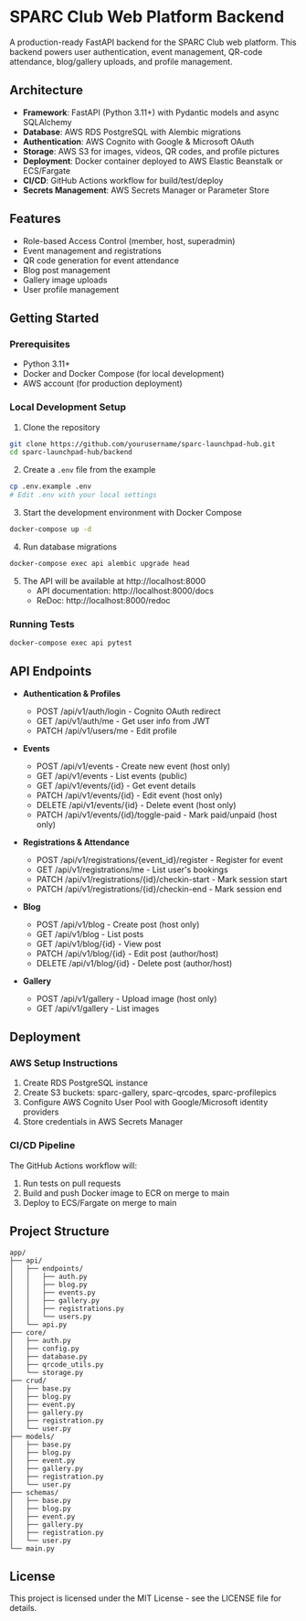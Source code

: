 # SPARC Club Web Platform Backend

A production-ready FastAPI backend for the SPARC Club web platform. This backend powers user authentication, event management, QR-code attendance, blog/gallery uploads, and profile management.

## Architecture

- **Framework**: FastAPI (Python 3.11+) with Pydantic models and async SQLAlchemy
- **Database**: AWS RDS PostgreSQL with Alembic migrations
- **Authentication**: AWS Cognito with Google & Microsoft OAuth
- **Storage**: AWS S3 for images, videos, QR codes, and profile pictures
- **Deployment**: Docker container deployed to AWS Elastic Beanstalk or ECS/Fargate
- **CI/CD**: GitHub Actions workflow for build/test/deploy
- **Secrets Management**: AWS Secrets Manager or Parameter Store

## Features

- Role-based Access Control (member, host, superadmin)
- Event management and registrations
- QR code generation for event attendance
- Blog post management
- Gallery image uploads
- User profile management

## Getting Started

### Prerequisites

- Python 3.11+
- Docker and Docker Compose (for local development)
- AWS account (for production deployment)

### Local Development Setup

1. Clone the repository
```bash
git clone https://github.com/yourusername/sparc-launchpad-hub.git
cd sparc-launchpad-hub/backend
```

2. Create a `.env` file from the example
```bash
cp .env.example .env
# Edit .env with your local settings
```

3. Start the development environment with Docker Compose
```bash
docker-compose up -d
```

4. Run database migrations
```bash
docker-compose exec api alembic upgrade head
```

5. The API will be available at http://localhost:8000
   - API documentation: http://localhost:8000/docs
   - ReDoc: http://localhost:8000/redoc

### Running Tests

```bash
docker-compose exec api pytest
```

## API Endpoints

- **Authentication & Profiles**
  - POST /api/v1/auth/login - Cognito OAuth redirect
  - GET /api/v1/auth/me - Get user info from JWT
  - PATCH /api/v1/users/me - Edit profile

- **Events**
  - POST /api/v1/events - Create new event (host only)
  - GET /api/v1/events - List events (public)
  - GET /api/v1/events/{id} - Get event details
  - PATCH /api/v1/events/{id} - Edit event (host only)
  - DELETE /api/v1/events/{id} - Delete event (host only)
  - PATCH /api/v1/events/{id}/toggle-paid - Mark paid/unpaid (host only)

- **Registrations & Attendance**
  - POST /api/v1/registrations/{event_id}/register - Register for event
  - GET /api/v1/registrations/me - List user's bookings
  - PATCH /api/v1/registrations/{id}/checkin-start - Mark session start
  - PATCH /api/v1/registrations/{id}/checkin-end - Mark session end

- **Blog**
  - POST /api/v1/blog - Create post (host only)
  - GET /api/v1/blog - List posts
  - GET /api/v1/blog/{id} - View post
  - PATCH /api/v1/blog/{id} - Edit post (author/host)
  - DELETE /api/v1/blog/{id} - Delete post (author/host)

- **Gallery**
  - POST /api/v1/gallery - Upload image (host only)
  - GET /api/v1/gallery - List images

## Deployment

### AWS Setup Instructions

1. Create RDS PostgreSQL instance
2. Create S3 buckets: sparc-gallery, sparc-qrcodes, sparc-profilepics
3. Configure AWS Cognito User Pool with Google/Microsoft identity providers
4. Store credentials in AWS Secrets Manager

### CI/CD Pipeline

The GitHub Actions workflow will:

1. Run tests on pull requests
2. Build and push Docker image to ECR on merge to main
3. Deploy to ECS/Fargate on merge to main

## Project Structure

```
app/
├── api/
│   ├── endpoints/
│   │   ├── auth.py
│   │   ├── blog.py
│   │   ├── events.py
│   │   ├── gallery.py
│   │   ├── registrations.py
│   │   └── users.py
│   └── api.py
├── core/
│   ├── auth.py
│   ├── config.py
│   ├── database.py
│   ├── qrcode_utils.py
│   └── storage.py
├── crud/
│   ├── base.py
│   ├── blog.py
│   ├── event.py
│   ├── gallery.py
│   ├── registration.py
│   └── user.py
├── models/
│   ├── base.py
│   ├── blog.py
│   ├── event.py
│   ├── gallery.py
│   ├── registration.py
│   └── user.py
├── schemas/
│   ├── base.py
│   ├── blog.py
│   ├── event.py
│   ├── gallery.py
│   ├── registration.py
│   └── user.py
└── main.py
```

## License

This project is licensed under the MIT License - see the LICENSE file for details.